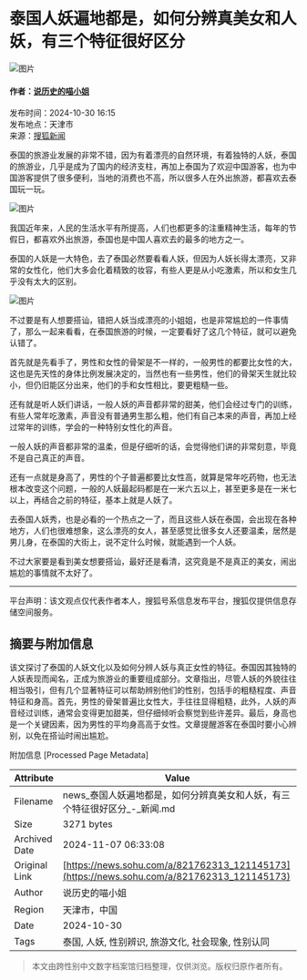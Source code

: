 # 泰国人妖遍地都是，如何分辨真美女和人妖，有三个特征很好区分

![图片](//p1.itc.cn/q_70,c_lfill,w_140,h_140,g_face/mpbp/pro/20220323/499921cfa5274bcbbf65383861959812.png)

#### 作者：[说历史的喵小姐](https://mp.sohu.com/profile?xpt=NjkzNTNkMTEtNDkxOC00YjY1LTg5OGQtMDdhZTQxY2NhMjQz&spm=smpc.content.author.2.1730961098373UQ7ylo0)

发布时间：2024-10-30 16:15  
发布地点：天津市  
来源：[搜狐新闻](https://news.sohu.com/a/821762313_121145173)  

泰国的旅游业发展的非常不错，因为有着漂亮的自然环境，有着独特的人妖，泰国的旅游业，几乎是成为了国内的经济支柱，再加上泰国为了欢迎中国游客，也为中国游客提供了很多便利，当地的消费也不高，所以很多人在外出旅游，都喜欢去泰国玩一玩。

![图片](//q8.itc.cn/q_70/images01/20241030/0bec06bbd05f47fe88fae9bf60cb71ee.jpeg)

我国近年来，人民的生活水平有所提高，人们也都更多的注重精神生活，每年的节假日，都喜欢外出旅游，泰国也是中国人喜欢去的最多的地方之一。

泰国的人妖是一大特色，去了泰国必然要看看人妖，但因为人妖长得太漂亮，又非常的女性化，他们大多会化着精致的妆容，有些人更是从小吃激素，所以和女生几乎没有太大的区别。

![图片](//q7.itc.cn/q_70/images01/20241030/9741f0161d704f72858493383b47d7ba.jpeg)

不过要是有人想要搭讪，错把人妖当成漂亮的小姐姐，也是非常尴尬的一件事情了，那么一起来看看，在泰国旅游的时候，一定要看好了这几个特征，就可以避免认错了。

首先就是先看手了，男性和女性的骨架是不一样的，一般男性的都要比女性的大，这也是先天性的身体比例发展决定的，当然也有一些男性，他们的骨架天生就比较小，但仍旧能区分出来，他们的手和女性相比，要更粗糙一些。

还有就是听人妖们讲话，一般人妖的声音都非常的甜美，他们会经过专门的训练，有些人常年吃激素，声音没有普通男生那么粗，他们有自己本来的声音，再加上经过常年的训练，学会的一种特别女性化的声音。

一般人妖的声音都非常的温柔，但是仔细听的话，会觉得他们讲的非常刻意，毕竟不是自己真正的声音。

还有一点就是身高了，男性的个子普遍都要比女性高，就算是常年吃药物，也无法根本改变这个问题，一般的人妖最起码都是在一米六五以上，甚至更多是在一米七以上，再结合之前的特征，基本上就是人妖了。

去泰国人妖秀，也是必看的一个热点之一了，而且这些人妖在泰国，会出现在各种地方，人们也很难想象，这么漂亮的女人，甚至感觉比很多女人还要温柔，居然是男儿身，在泰国的大街上，说不定什么时候，就能遇到一个人妖。

不过大家要是看到美女想要搭讪，最好还是看清，这究竟是不是真正的美女，闹出尴尬的事情就不太好了。  

---

平台声明：该文观点仅代表作者本人，搜狐号系信息发布平台，搜狐仅提供信息存储空间服务。

## 摘要与附加信息

<!-- tcd_abstract -->
该文探讨了泰国的人妖文化以及如何分辨人妖与真正女性的特征。泰国因其独特的人妖表现而闻名，正成为旅游业的重要组成部分。文章指出，尽管人妖的外貌往往相当吸引，但有几个显著特征可以帮助辨别他们的性别，包括手的粗糙程度、声音特征和身高。首先，男性的骨架普遍比女性大，手往往显得粗糙，此外，人妖的声音经过训练，通常会变得更加甜美，但仔细倾听会察觉到些许差异。最后，身高也是一个关键因素，因为男性的平均身高高于女性。文章提醒游客在泰国时要小心辨别，以免在搭讪时闹出尴尬。
<!-- tcd_abstract_end -->

附加信息 [Processed Page Metadata]

| Attribute       | Value                                  |
|-----------------|----------------------------------------|
| Filename        | news_泰国人妖遍地都是，如何分辨真美女和人妖，有三个特征很好区分_-_新闻.md                             |
| Size            | 3271 bytes                           |
| Archived Date   | 2024-11-07 06:33:08                             |
| Original Link   | [https://news.sohu.com/a/821762313_121145173](https://news.sohu.com/a/821762313_121145173)                       |
| Author          | 说历史的喵小姐                               |
| Region          | 天津市，中国                               |
| Date            | 2024-10-30                                 |
| Tags            | 泰国, 人妖, 性别辨识, 旅游文化, 社会现象, 性别认同                                 |
>
> 本文由跨性别中文数字档案馆归档整理，仅供浏览。版权归原作者所有。
>